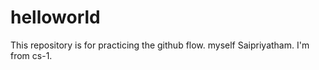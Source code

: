 # helloworld
This repository is for practicing the github flow.
myself Saipriyatham. I'm from cs-1.
